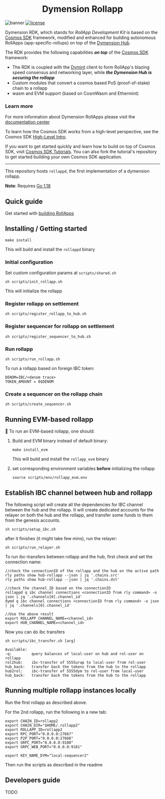 <h1 align="center">Dymension Rollapp</h1>

![banner](https://user-images.githubusercontent.com/109034310/204804891-bdc0f7bc-4b17-4b4a-99ff-25153d3887ee.jpg)
[![license](https://img.shields.io/github/license/cosmos/cosmos-sdk.svg#thumbnail)](https://github.com/dymensionxyz/rdk/blob/main/LICENSE)

Dymension RDK, which stands for *RollApp Development Kit* is based on the [Cosmos SDK](https://github.com/cosmos/cosmos-sdk) framework, modified and enhanced for building autonomous RollApps (app-specific-rollups) on top of the [Dymension Hub](https://github.com/dymensionxyz/dymension).

The RDK provides the following capabilities ***on top*** of the [Cosmos SDK](https://github.com/cosmos/cosmos-sdk) framework:

* The RDK is coupled with the [Dymint](https://github.com/dymensionxyz/dymint) client to form RollApp's blazing speed consensus and networking layer, while ***the Dymension Hub is securing the rollapp***
* Custom modules that convert a cosmos based PoS (proof-of-stake) chain to a rollapp
* wasm and EVM support (based on CosmWasm and Ethermint)

### Learn more

For more information about Dymension RollApps please visit the [documentation center](https://docs.dymension.xyz/)

To learn how the Cosmos SDK works from a high-level perspective, see the Cosmos SDK [High-Level Intro](https://docs.cosmos.network/main/intro/overview.html).

If you want to get started quickly and learn how to build on top of Cosmos SDK, visit [Cosmos SDK Tutorials](https://tutorials.cosmos.network). You can also fork the tutorial's repository to get started building your own Cosmos SDK application.

---

This repository hosts `rollappd`, the first implementation of a dymension rollapp.

**Note**: Requires [Go 1.18](https://go.dev/)

## Quick guide

Get started with [building RollApps](https://docs.dymension.xyz/develop/get-started/setup)

## Installing / Getting started

```shell
make install
```

This will build and install the ```rollappd``` binary

### Initial configuration

Set custom configuration params at `scripts/shared.sh`

```shell
sh scripts/init_rollapp.sh
```

This will initialize the rollapp

### Register rollapp on settlement

```shell
sh scripts/register_rollapp_to_hub.sh
```

### Register sequencer for rollapp on settlement

```shell
sh scripts/register_sequencer_to_hub.sh
```

### Run rollapp

```shell
sh scripts/run_rollapp.sh
```

To run a rollapp based on foreign IBC token:

```shell
DENOM=IBC/<denom trace>
TOKEN_AMOUNT = 0$DENOM
```

### Create a sequencer on the rollapp chain

```shell
sh scripts/create_sequencer.sh
```

## Running EVM-based rollapp

:construction:  To run an EVM-based rollapp, one should:

1. Build and EVM binary instead of default binary:

    ```shell
    make install_evm
    ```

    This will build and install the ```rollapp_evm``` binary

2. set corresponding environment variables **before** initializing the rollapp

    ```shell
    source scripts/env/rollapp_evm.env
    ```

## Establish IBC channel between hub and rollapp

The following script will create all the dependencies for IBC channel between the hub and the rollapp.
It will create dedicated accounts for the relayer on both the hub and the rollapp, and transfer some funds to them from the genesis accounts.

```shell
sh scripts/setup_ibc.sh
```

after it finishes (it might take few mins), run the relayer:

```shell
sh scripts/run_relayer.sh
```

To run ibc-transfers between rollapp and the hub,
first check and set the connection name:

```shell
//check the connectionID of the rollapp and the hub on the active path
rly paths show hub-rollapp --json | jq '.chains.src'
rly paths show hub-rollapp --json | jq '.chains.dst'

//check the channel_ID based on the connectionID
rollappd q ibc channel connections <connectionID from rly command> -o json | jq '.channels[0].channel_id'
dymd q ibc channel connections <connectionID from rly command> -o json | jq '.channels[0].channel_id'

//Use the above result
export ROLLAPP_CHANNEL_NAME=<channel_id>
export HUB_CHANNEL_NAME=<channel_id>
```

Now you can do ibc transfers

```shell
sh scripts/ibc_transfer.sh [arg]

Available:
-q:         query balances of local-user on hub and rol-user on rollapp
rol2hub:    ibc-transfer of 5555urap to local-user from rol-user
hub_back:   transfer back the tokens from the hub to the rollapp
hub2rol:    ibc-transfer of 5555dym to rol-user from local-user
hub_back:   transfer back the tokens from the hub to the rollapp
```

## Running multiple rollapp instances locally

Run the first rollapp as described above.

For the 2nd rollapp, run the following in a new tab:

```shell
export CHAIN_ID=rollapp2
export CHAIN_DIR="$HOME/.rollapp2"
export ROLLAPP_ID=rollapp2
export RPC_PORT="0.0.0.0:27667"
export P2P_PORT="0.0.0.0:27668"
export GRPC_PORT="0.0.0.0:9180"
export GRPC_WEB_PORT="0.0.0.0:9181"

export KEY_NAME_DYM="local-sequencer2"
```

Then run the scripts as described in the readme

## Developers guide

TODO
